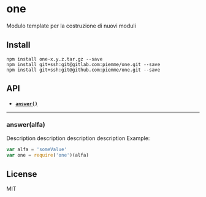 # one

Modulo template per la costruzione di nuovi moduli

## Install

```
npm install one-x.y.z.tar.gz --save
npm install git+ssh:git@gitlab.com:piemme/one.git --save
npm install git+ssh:git@github.com:piemme/one.git --save
```

<a name="api"></a>
## API

  * <a href="#function"><code><b>answer()</b></code></a>

-------------------------------------------------------

<a name="function"></a>
### answer(alfa)

Description description description description
Example:

```js
var alfa = 'someValue'
var one = require('one')(alfa)
```

## License

MIT
